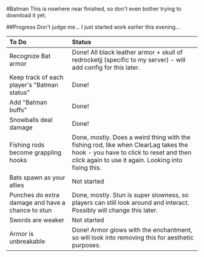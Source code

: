 #Batman
This is nowhere near finished, so don't even bother trying to download it yet.

##Progress
Don't judge me... I just started work earlier this evening...

To Do | Status
:---|:---
Recognize Bat armor | Done! All black leather armor + skull of redrocketjj (specific to my server) - will add config for this later.
Keep track of each player's "Batman status" | Done!
Add "Batman buffs" | Done!
Snowballs deal damage | Done!
Fishing rods become grappling hooks | Done, mostly. Does a weird thing with the fishing rod, like when ClearLag takes the hook - you have to click to reset and then click again to use it again. Looking into fixing this.
Bats spawn as your allies | Not started
Punches do extra damage and have a chance to stun | Done, mostly. Stun is super slowness, so players can still look around and interact. Possibly will change this later.
Swords are weaker | Not started
Armor is unbreakable | Done! Armor glows with the enchantment, so will look into removing this for aesthetic purposes.
